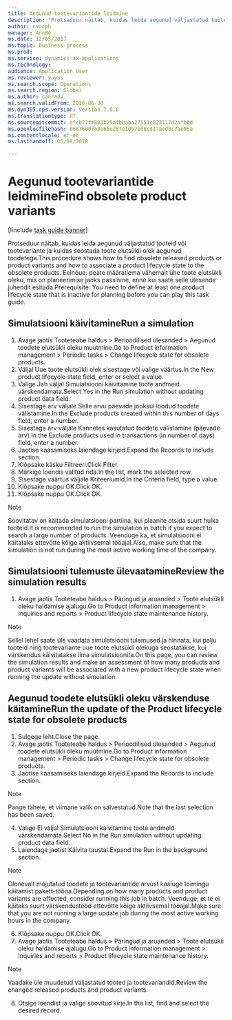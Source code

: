 ```yaml
--- 
title: Aegunud tootevariantide leidmine
description: "Protseduur näitab, kuidas leida aegunud väljastatud tooteid või tootevariante ja kuidas seostada toote elutsükli olek aegunud toodetega."
author: cvocph
manager: AnnBe
ms.date: 12/05/2017
ms.topic: business-process
ms.prod: 
ms.service: dynamics-ax-applications
ms.technology: 
audience: Application User
ms.reviewer: yuyus
ms.search.scope: Operations
ms.search.region: Global
ms.author: conradv
ms.search.validFrom: 2016-06-30
ms.dyn365.ops.version: Version 7.0.0
ms.translationtype: HT
ms.sourcegitcommit: efcb77ff883b29a4bbaba27551e02311742afbbd
ms.openlocfilehash: 86876007b3e65e267e1057ed8cd17aed8c7ae06a
ms.contentlocale: et-ee
ms.lasthandoff: 05/08/2018

---
```

# <a name="find-obsolete-product-variants"></a><span data-ttu-id="75015-103">Aegunud tootevariantide leidmine</span><span class="sxs-lookup"><span data-stu-id="75015-103">Find obsolete product variants</span></span> 

[!include [task guide banner](../../includes/task-guide-banner.md)]

<span data-ttu-id="75015-104">Protseduur näitab, kuidas leida aegunud väljastatud tooteid või tootevariante ja kuidas seostada toote elutsükli olek aegunud toodetega.</span><span class="sxs-lookup"><span data-stu-id="75015-104">This procedure shows how to find obsolete released products or product variants and how to associate a product lifecycle state to the obsolete products.</span></span> <span data-ttu-id="75015-105">Eelnõue: peate määratlema vähemalt ühe toote elutsükli oleku, mis on planeerimise jaoks passiivne, enne kui saate selle ülesande juhendit esitada.</span><span class="sxs-lookup"><span data-stu-id="75015-105">Prerequisite: You need to define at least one product lifecycle state that is inactive for planning before you can play this task guide.</span></span>


## <a name="run-a-simulation"></a><span data-ttu-id="75015-106">Simulatsiooni käivitamine</span><span class="sxs-lookup"><span data-stu-id="75015-106">Run a simulation</span></span>
1. <span data-ttu-id="75015-107">Avage jaotis Tooteteabe haldus > Perioodilised ülesanded > Aegunud toodete elutsükli oleku muutmine.</span><span class="sxs-lookup"><span data-stu-id="75015-107">Go to Product information management > Periodic tasks > Change lifecycle state for obsolete products.</span></span>
2. <span data-ttu-id="75015-108">Väljal Uue toote elutsükli olek sisestage või valige väärtus.</span><span class="sxs-lookup"><span data-stu-id="75015-108">In the New product lifecycle state field, enter or select a value.</span></span>
3. <span data-ttu-id="75015-109">Valige Jah väljal Simulatsiooni käivitamine toote andmeid värskendamata.</span><span class="sxs-lookup"><span data-stu-id="75015-109">Select Yes in the Run simulation without updating product data field.</span></span>
4. <span data-ttu-id="75015-110">Sisestage arv väljale Selle arvu päevade jooksul loodud toodete välistamine.</span><span class="sxs-lookup"><span data-stu-id="75015-110">In the Exclude products created within this number of days field, enter a number.</span></span>
5. <span data-ttu-id="75015-111">Sisestage arv väljale Kannetes kasutatud toodete välistamine (päevade arv).</span><span class="sxs-lookup"><span data-stu-id="75015-111">In the Exclude products used in transactions (in number of days) field, enter a number.</span></span>
6. <span data-ttu-id="75015-112">Jaotise kaasamiseks laiendage kirjeid.</span><span class="sxs-lookup"><span data-stu-id="75015-112">Expand the Records to include section.</span></span>
7. <span data-ttu-id="75015-113">Klõpsake käsku Filtreeri.</span><span class="sxs-lookup"><span data-stu-id="75015-113">Click Filter.</span></span>
8. <span data-ttu-id="75015-114">Märkige loendis valitud rida.</span><span class="sxs-lookup"><span data-stu-id="75015-114">In the list, mark the selected row.</span></span>
9. <span data-ttu-id="75015-115">Sisestage väärtus väljale Kriteeriumid.</span><span class="sxs-lookup"><span data-stu-id="75015-115">In the Criteria field, type a value.</span></span>
10. <span data-ttu-id="75015-116">Klõpsake nuppu OK.</span><span class="sxs-lookup"><span data-stu-id="75015-116">Click OK.</span></span>
11. <span data-ttu-id="75015-117">Klõpsake nuppu OK.</span><span class="sxs-lookup"><span data-stu-id="75015-117">Click OK.</span></span>

> [!NOTE]
> <span data-ttu-id="75015-118">Soovitatav on käitada simulatsiooni partiina, kui plaanite otsida suurt hulka tooteid.</span><span class="sxs-lookup"><span data-stu-id="75015-118">It is recommended to run the simulation in batch if you expect to search a large number of products.</span></span> <span data-ttu-id="75015-119">Veenduge ka, et simulatsiooni ei käitataks ettevõtte kõige aktiivsemal tööajal.</span><span class="sxs-lookup"><span data-stu-id="75015-119">Also, make sure that the simulation is not run during the most active working time of the company.</span></span>  

## <a name="review-the-simulation-results"></a><span data-ttu-id="75015-120">Simulatsiooni tulemuste ülevaatamine</span><span class="sxs-lookup"><span data-stu-id="75015-120">Review the simulation results</span></span>
1. <span data-ttu-id="75015-121">Avage jaotis Tooteteabe haldus > Päringud ja aruanded > Toote elutsükli oleku haldamise ajalugu.</span><span class="sxs-lookup"><span data-stu-id="75015-121">Go to Product information management > Inquiries and reports > Product lifecycle state maintenance history.</span></span>
   
> [!NOTE]
> <span data-ttu-id="75015-122">Sellel lehel saate üle vaadata simulatsiooni tulemused ja hinnata, kui palju tooteid ning tootevariante uue toote elutsükli olekuga seostatakse, kui värskendus käivitatakse ilma simulatsioonita.</span><span class="sxs-lookup"><span data-stu-id="75015-122">On this page, you can review the simulation results and make an assessment of how many products and product variants will be associated with a new product lifecycle state when running the update without simulation.</span></span>  

## <a name="run-the-update-of-the-product-lifecycle-state-for-obsolete-products"></a><span data-ttu-id="75015-123">Aegunud toodete elutsükli oleku värskenduse käitamine</span><span class="sxs-lookup"><span data-stu-id="75015-123">Run the update of the Product lifecycle state for obsolete products</span></span>
1. <span data-ttu-id="75015-124">Sulgege leht.</span><span class="sxs-lookup"><span data-stu-id="75015-124">Close the page.</span></span>
2. <span data-ttu-id="75015-125">Avage jaotis Tooteteabe haldus > Perioodilised ülesanded > Aegunud toodete elutsükli oleku muutmine.</span><span class="sxs-lookup"><span data-stu-id="75015-125">Go to Product information management > Periodic tasks > Change lifecycle state for obsolete products.</span></span>
3. <span data-ttu-id="75015-126">Jaotise kaasamiseks laiendage kirjeid.</span><span class="sxs-lookup"><span data-stu-id="75015-126">Expand the Records to include section.</span></span>

> [!NOTE]
> <span data-ttu-id="75015-127">Pange tähele, et viimane valik on salvestatud.</span><span class="sxs-lookup"><span data-stu-id="75015-127">Note that the last selection has been saved.</span></span>  

4. <span data-ttu-id="75015-128">Valige Ei väljal Simulatsiooni käivitamine toote andmeid värskendamata.</span><span class="sxs-lookup"><span data-stu-id="75015-128">Select No in the Run simulation without updating product data field.</span></span>
5. <span data-ttu-id="75015-129">Laiendage jaotist Käivita taustal.</span><span class="sxs-lookup"><span data-stu-id="75015-129">Expand the Run in the background section.</span></span>

> [!NOTE]
> <span data-ttu-id="75015-130">Olenevalt mõjutatud toodete ja tootevariantide arvust kaaluge toimingu käitamist pakett-tööna.</span><span class="sxs-lookup"><span data-stu-id="75015-130">Depending on how many products and product variants are affected, consider running this job in batch.</span></span> <span data-ttu-id="75015-131">Veenduge, et te ei käitaks suurt värskendustööd ettevõtte kõige aktiivsemal tööajal.</span><span class="sxs-lookup"><span data-stu-id="75015-131">Make sure that you are not running a large update job during the most active working hours in the company.</span></span>  

6. <span data-ttu-id="75015-132">Klõpsake nuppu OK.</span><span class="sxs-lookup"><span data-stu-id="75015-132">Click OK.</span></span>
7. <span data-ttu-id="75015-133">Avage jaotis Tooteteabe haldus > Päringud ja aruanded > Toote elutsükli oleku haldamise ajalugu.</span><span class="sxs-lookup"><span data-stu-id="75015-133">Go to Product information management > Inquiries and reports > Product lifecycle state maintenance history.</span></span>

> [!NOTE]
> <span data-ttu-id="75015-134">Vaadake üle muudetud väljastatud tooted ja tootevariandid.</span><span class="sxs-lookup"><span data-stu-id="75015-134">Review the changed released products and product variants.</span></span>  

8. <span data-ttu-id="75015-135">Otsige loendist ja valige soovitud kirje.</span><span class="sxs-lookup"><span data-stu-id="75015-135">In the list, find and select the desired record.</span></span>


